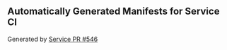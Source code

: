 ## Automatically Generated Manifests for Service CI
Generated by [Service PR #546](https://github.com/trustyai-explainability/trustyai-explainability/pull/546)
